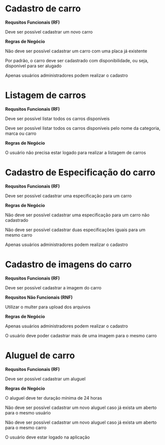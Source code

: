 # Cadastro de carro

**Requsitos Funcionais (RF)**

Deve ser possível cadastrar um novo carro

**Regras de Negócio**

Não deve ser possível cadastrar um carro com uma placa já existente

Por padrão, o carro deve ser cadastrado com disponibilidade, ou seja, disponível para ser alugado

Apenas usuários administradores podem realizar o cadastro

# Listagem de carros

**Requsitos Funcionais (RF)**

Deve ser possível listar todos os carros disponíveis

Deve ser possível listar todos os carros disponíveis pelo nome da categoria, marca ou carro

**Regras de Negócio**

O usuário não precisa estar logado para realizar a listagem de carros

# Cadastro de Especificação do carro

**Requsitos Funcionais (RF)**

Deve ser possível cadastrar uma especificação para um carro

**Regras de Negócio**

Não deve ser possível cadastrar uma especificação para um carro não cadastrado

Não deve ser possível cadastrar duas especificações iguais para um mesmo carro

Apenas usuários administradores podem realizar o cadastro

# Cadastro de imagens do carro

**Requsitos Funcionais (RF)**

Deve ser possível cadastrar a imagem do carro

**Requsitos Não Funcionais (RNF)**

Utilizar o multer para upload dos arquivos

**Regras de Negócio**

Apenas usuários administradores podem realizar o cadastro

O usuário deve poder cadastrar mais de uma imagem para o mesmo carro

# Aluguel de carro

**Requsitos Funcionais (RF)**

Deve ser possível cadastrar um aluguel

**Regras de Negócio**

O aluguel deve ter duração mínima de 24 horas

Não deve ser possível cadastrar um novo aluguel caso já exista um aberto para o mesmo usuário

Não deve ser possível cadastrar um novo aluguel caso já exista um aberto para o mesmo carro

O usuário deve estar logado na aplicação


